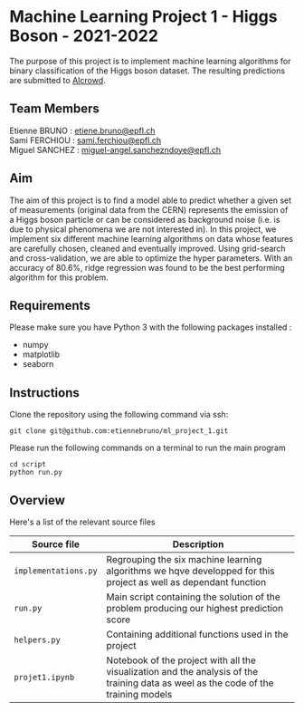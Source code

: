 # Machine Learning Project 1 - Higgs Boson - 2021-2022

The purpose of this project is to implement machine learning algorithms for binary classification of the Higgs boson dataset. The resulting predictions are submitted to [AIcrowd](https://www.aicrowd.com/challenges/epfl-machine-learning-higgs).

## Team Members
Etienne BRUNO : etiene.bruno@epfl.ch <br/>
Sami FERCHIOU : sami.ferchiou@epfl.ch <br/>
Miguel SANCHEZ : miguel-angel.sanchezndoye@epfl.ch <br/>

##  Aim
The aim of this project is to find a model able to predict whether a given set of measurements (original data from the CERN) represents the emission of a Higgs boson particle or can be considered as background noise (i.e. is due to physical phenomena we are not interested in). In this project, we implement six different machine learning algorithms on data whose features are carefully chosen, cleaned and eventually improved. Using grid-search and cross-validation, we are able to optimize the hyper parameters. With an accuracy of 80.6\%, ridge regression was found to be the best performing algorithm for this problem.

## Requirements
Please make sure you have Python 3 with the following packages installed :
- numpy
- matplotlib
- seaborn

## Instructions
Clone the repository using the following command via ssh:
```
git clone git@github.com:etiennebruno/ml_project_1.git
```
Please run the following commands on a terminal to run the main program
```
cd script
python run.py
```

## Overview
Here's a list of the relevant source files 

|Source file | Description|
|---|---|
| `implementations.py`  | Regrouping the six machine learning algorithms we hqve developped for this project as well as dependant function|
|`run.py`               | Main script containing the solution of the problem producing our highest prediction score|
|`helpers.py`           | Containing additional functions used in the project|
|`projet1.ipynb`        | Notebook of the project with all the visualization and the analysis of the training data as weel as the code of the training models|
